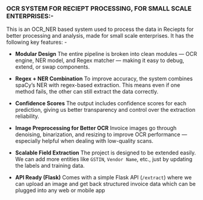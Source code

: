 ### OCR SYSTEM FOR RECIEPT PROCESSING, FOR SMALL SCALE ENTERPRISES:- 

This is an OCR_NER based system used to process the data in Reciepts for better processing and analysis, made for small scale enterprises.
It has the following key features: -

* **Modular Design**
  The entire pipeline is broken into clean modules — OCR engine, NER model, and Regex matcher — making it easy to debug, extend, or swap components.

* **Regex + NER Combination**
  To improve accuracy, the system combines spaCy’s NER with regex-based extraction. This means even if one method fails, the other can still extract the data correctly.

* **Confidence Scores**
  The output includes confidence scores for each prediction, giving us better transparency and control over the extraction reliability.

* **Image Preprocessing for Better OCR**
  Invoice images go through denoising, binarization, and resizing to improve OCR performance — especially helpful when dealing with low-quality scans.

* **Scalable Field Extraction**
  The project is designed to be extended easily. We can add more entities like `GSTIN`, `Vendor Name`, etc., just by updating the labels and training data.

* **API Ready (Flask)**
  Comes with a simple Flask API (`/extract`) where we can upload an image and get back structured invoice data which can be plugged into any web or mobile app


